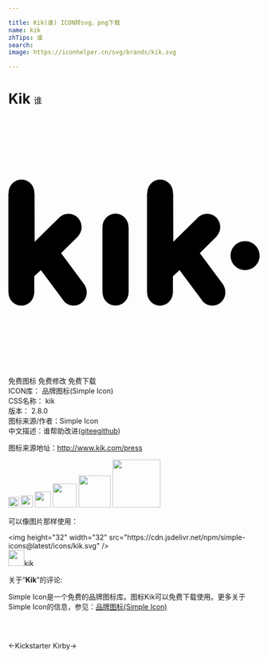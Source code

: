 ```yaml
---

title: Kik(谁) ICON转svg、png下载
name: kik
zhTips: 谁
search: 
image: https://iconhelper.cn/svg/brands/kik.svg

---
```


# Kik  <small style="font-size: 60%;font-weight: 100">谁</small>

<div id="svg" class="svg-wrap">
<svg role="img" viewBox="0 0 24 24" xmlns="http://www.w3.org/2000/svg"><title>Kik icon</title><path d="M11.482 16.752c-.01.688-.56 1.242-1.238 1.242-.689 0-1.23-.541-1.244-1.23h-.016v-6.243H9v-.029c0-.693.556-1.256 1.237-1.256s1.236.563 1.236 1.258v.045h.016v6.225h-.016l.009-.012zm11.137-4.889c.75 0 1.381.618 1.381 1.377 0 .76-.631 1.375-1.381 1.375-.766 0-1.395-.615-1.395-1.379 0-.766.615-1.381 1.379-1.381l.016.008zm-2.084 4.186c.121.195.193.432.193.686 0 .703-.553 1.26-1.244 1.26-.463 0-.869-.256-1.08-.631l-2.053-2.746-.631.586v1.635h-.014c-.039.652-.57 1.168-1.225 1.168-.674 0-1.221-.553-1.221-1.238v-.025h-.016v-9.45h.027v-.047c0-.69.551-1.253 1.23-1.253.674 0 1.225.562 1.225 1.253v.07h.016l.01 4.597 2.311-2.261c.229-.255.559-.405.928-.405.689 0 1.248.57 1.248 1.26 0 .346-.133.646-.344.871l.012.015-1.621 1.605 2.281 3.061-.016.016-.016-.027zm-13.246 0c.12.195.195.432.195.686 0 .703-.555 1.26-1.244 1.26-.466 0-.871-.256-1.081-.631l-2.054-2.746-.63.586v1.631H2.46c-.036.654-.57 1.17-1.221 1.17-.676 0-1.225-.555-1.225-1.238v-.027H0V7.29h.031c-.004-.015-.004-.029-.004-.044 0-.69.551-1.252 1.23-1.252.675 0 1.225.559 1.225 1.25v.07h.016l.01 4.6 2.311-2.261c.23-.255.562-.405.931-.405.687 0 1.245.57 1.245 1.26 0 .33-.131.646-.346.871l.016.015-1.627 1.605 2.271 3.061-.016.016-.004-.027z"/></svg>
</div>
<detail full-name='kik'></detail>

<div class="detail-page">
<p>
<span><span class="badge-success badge">免费图标</span> <span class="badge-success badge">免费修改</span>  <span class="badge-success badge">免费下载</span> </span>
<br/>
<span>
ICON库：
<span class="badge-secondary badge">品牌图标(Simple Icon)</span> 
</span>
<br/>
<span>
CSS名称：
<span class="badge-secondary badge">kik</span> 
</span>

<br/>
<span>
版本：
<span class="badge-secondary badge">2.8.0</span> 
</span>
<br/>
<span>图标来源/作者：<span class="badge-light badge">Simple Icon</span></span> 
<br/>
<span class="zh-detail">中文描述：<span class="badge-primary badge">谁</span><span class="help-link"><span>帮助改进</span>(<a href="https://gitee.com/liuwave/icon-helper/edit/master/json/brands/kik.json" target="_blank" rel="noopener noreferrer">gitee</a><a href="https://github.com/liuwave/icon-helper/edit/master/json/brands/kik.json" target="_blank" rel="noopener noreferrer">github</a></span>)</span><br/>
</p>
</div><div class="description description alert alert-light"><p>图标来源地址：<a href="http://www.kik.com/press" target="_blank" rel="noopener noreferrer">http://www.kik.com/press</a></p></div>
<div class="alert alert-dark">
<img height="21" width="21" src="https://cdn.jsdelivr.net/npm/simple-icons@latest/icons/kik.svg" />
<img height="24" width="24" src="https://cdn.jsdelivr.net/npm/simple-icons@latest/icons/kik.svg" />
<img height="32" width="32" src="https://cdn.jsdelivr.net/npm/simple-icons@latest/icons/kik.svg" />
<img height="48" width="48" src="https://cdn.jsdelivr.net/npm/simple-icons@latest/icons/kik.svg" />
<img height="64" width="64" src="https://cdn.jsdelivr.net/npm/simple-icons@latest/icons/kik.svg" />
<img height="96" width="96" src="https://cdn.jsdelivr.net/npm/simple-icons@latest/icons/kik.svg" />

</div>
<div>
  <p>可以像图片那样使用：    
  </p>
  <div class="alert alert-primary" style="font-size: 14px">
    &lt;img height="32" width="32" src="https://cdn.jsdelivr.net/npm/simple-icons@latest/icons/kik.svg" /&gt;
    <copy-btn content='<img height="32" width="32" src="https://cdn.jsdelivr.net/npm/simple-icons@latest/icons/kik.svg" />'></copy-btn>
  </div>
  <div class="alert alert-secondary">
    <img height="32" width="32" src="https://cdn.jsdelivr.net/npm/simple-icons@latest/icons/kik.svg" />kik
    <copy-btn content="kik" btn-title="复制图标名称"></copy-btn>
  </div>
</div>
<div class="icon-detail__container">
<p>关于“<b>Kik</b>”的评论:</p>
</div>
<Vssue title="关于“Kik”的评论" />
<div><p>Simple Icon是一个免费的品牌图标库。图标Kik可以免费下载使用。更多关于  Simple Icon的信息，参见：<a target="_blank" href="https://iconhelper.cn/brands.html">品牌图标(Simple Icon)</a>
</p></div>


<div style="padding:2rem 0 " class="page-nav"><p class="inner"><span class="prev">←<router-link to="/icon/kickstarter.html">Kickstarter</router-link></span> <span class="next"><router-link to="/icon/kirby.html">Kirby</router-link>→</span></p></div>
